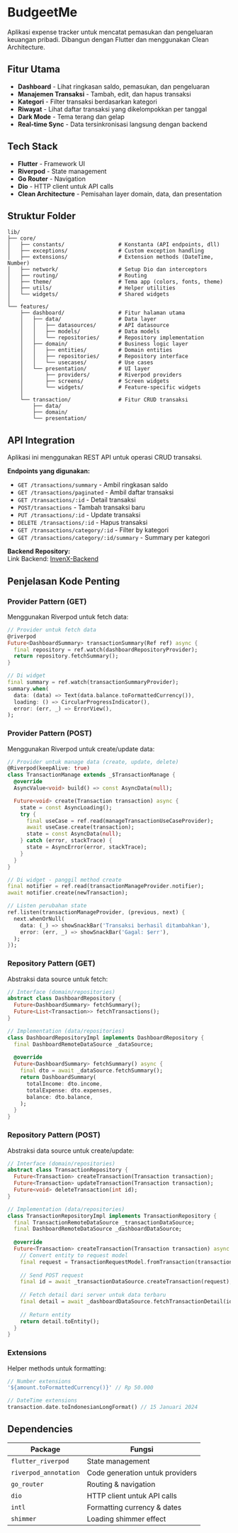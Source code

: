 # BudgeetMe

Aplikasi expense tracker untuk mencatat pemasukan dan pengeluaran keuangan pribadi. Dibangun dengan Flutter dan menggunakan Clean Architecture.

## Fitur Utama

- **Dashboard** - Lihat ringkasan saldo, pemasukan, dan pengeluaran
- **Manajemen Transaksi** - Tambah, edit, dan hapus transaksi
- **Kategori** - Filter transaksi berdasarkan kategori
- **Riwayat** - Lihat daftar transaksi yang dikelompokkan per tanggal
- **Dark Mode** - Tema terang dan gelap
- **Real-time Sync** - Data tersinkronisasi langsung dengan backend

## Tech Stack

- **Flutter** - Framework UI
- **Riverpod** - State management
- **Go Router** - Navigation
- **Dio** - HTTP client untuk API calls
- **Clean Architecture** - Pemisahan layer domain, data, dan presentation

## Struktur Folder

```
lib/
├── core/                          
│   ├── constants/                 # Konstanta (API endpoints, dll)
│   ├── exceptions/                # Custom exception handling
│   ├── extensions/                # Extension methods (DateTime, Number)
│   ├── network/                   # Setup Dio dan interceptors
│   ├── routing/                   # Routing
│   ├── theme/                     # Tema app (colors, fonts, theme)
│   ├── utils/                     # Helper utilities
│   └── widgets/                   # Shared widgets
│
└── features/                      
    ├── dashboard/                 # Fitur halaman utama
    │   ├── data/                  # Data layer
    │   │   ├── datasources/       # API datasource
    │   │   ├── models/            # Data models
    │   │   └── repositories/      # Repository implementation
    │   ├── domain/                # Business logic layer
    │   │   ├── entities/          # Domain entities
    │   │   ├── repositories/      # Repository interface
    │   │   └── usecases/          # Use cases
    │   └── presentation/          # UI layer
    │       ├── providers/         # Riverpod providers
    │       ├── screens/           # Screen widgets
    │       └── widgets/           # Feature-specific widgets
    │
    └── transaction/               # Fitur CRUD transaksi
        ├── data/
        ├── domain/
        └── presentation/
```

## API Integration

Aplikasi ini menggunakan REST API untuk operasi CRUD transaksi.

**Endpoints yang digunakan:**
- `GET /transactions/summary` - Ambil ringkasan saldo
- `GET /transactions/paginated` - Ambil daftar transaksi
- `GET /transactions/:id` - Detail transaksi
- `POST/transactions` - Tambah transaksi baru
- `PUT /transactions/:id` - Update transaksi
- `DELETE /transactions/:id` - Hapus transaksi
- `GET /transactions/category/:id` - Filter by kategori
- `GET /transactions/category/:id/summary` - Summary per kategori

**Backend Repository:**  
Link Backend: [InvenX-Backend](https://github.com/Madd-G/InvenX-Backend)

##  Penjelasan Kode Penting

### Provider Pattern (GET)
Menggunakan Riverpod untuk fetch data:

```dart
// Provider untuk fetch data
@riverpod
Future<DashboardSummary> transactionSummary(Ref ref) async {
  final repository = ref.watch(dashboardRepositoryProvider);
  return repository.fetchSummary();
}

// Di widget
final summary = ref.watch(transactionSummaryProvider);
summary.when(
  data: (data) => Text(data.balance.toFormattedCurrency()),
  loading: () => CircularProgressIndicator(),
  error: (err, _) => ErrorView(),
);
```

### Provider Pattern (POST)
Menggunakan Riverpod untuk create/update data:

```dart
// Provider untuk manage data (create, update, delete)
@Riverpod(keepAlive: true)
class TransactionManage extends _$TransactionManage {
  @override
  AsyncValue<void> build() => const AsyncData(null);

  Future<void> create(Transaction transaction) async {
    state = const AsyncLoading();
    try {
      final useCase = ref.read(manageTransactionUseCaseProvider);
      await useCase.create(transaction);
      state = const AsyncData(null);
    } catch (error, stackTrace) {
      state = AsyncError(error, stackTrace);
    }
  }
}

// Di widget - panggil method create
final notifier = ref.read(transactionManageProvider.notifier);
await notifier.create(newTransaction);

// Listen perubahan state
ref.listen(transactionManageProvider, (previous, next) {
  next.whenOrNull(
    data: (_) => showSnackBar('Transaksi berhasil ditambahkan'),
    error: (err, _) => showSnackBar('Gagal: $err'),
  );
});
```

### Repository Pattern (GET)
Abstraksi data source untuk fetch:

```dart
// Interface (domain/repositories)
abstract class DashboardRepository {
  Future<DashboardSummary> fetchSummary();
  Future<List<Transaction>> fetchTransactions();
}

// Implementation (data/repositories)
class DashboardRepositoryImpl implements DashboardRepository {
  final DashboardRemoteDataSource _dataSource;
  
  @override
  Future<DashboardSummary> fetchSummary() async {
    final dto = await _dataSource.fetchSummary();
    return DashboardSummary(
      totalIncome: dto.income,
      totalExpense: dto.expenses,
      balance: dto.balance,
    );
  }
}
```

### Repository Pattern (POST)
Abstraksi data source untuk create/update:

```dart
// Interface (domain/repositories)
abstract class TransactionRepository {
  Future<Transaction> createTransaction(Transaction transaction);
  Future<Transaction> updateTransaction(Transaction transaction);
  Future<void> deleteTransaction(int id);
}

// Implementation (data/repositories)
class TransactionRepositoryImpl implements TransactionRepository {
  final TransactionRemoteDataSource _transactionDataSource;
  final DashboardRemoteDataSource _dashboardDataSource;
  
  @override
  Future<Transaction> createTransaction(Transaction transaction) async {
    // Convert entity to request model
    final request = TransactionRequestModel.fromTransaction(transaction);
    
    // Send POST request
    final id = await _transactionDataSource.createTransaction(request);
    
    // Fetch detail dari server untuk data terbaru
    final detail = await _dashboardDataSource.fetchTransactionDetail(id);
    
    // Return entity
    return detail.toEntity();
  }
}
```

### Extensions
Helper methods untuk formatting:

```dart
// Number extensions
'${amount.toFormattedCurrency()}' // Rp 50.000

// DateTime extensions
transaction.date.toIndonesianLongFormat() // 15 Januari 2024
```

## Dependencies

| Package | Fungsi |
|---------|--------|
| `flutter_riverpod` | State management |
| `riverpod_annotation` | Code generation untuk providers |
| `go_router` | Routing & navigation |
| `dio` | HTTP client untuk API calls |
| `intl` | Formatting currency & dates |
| `shimmer` | Loading shimmer effect |

